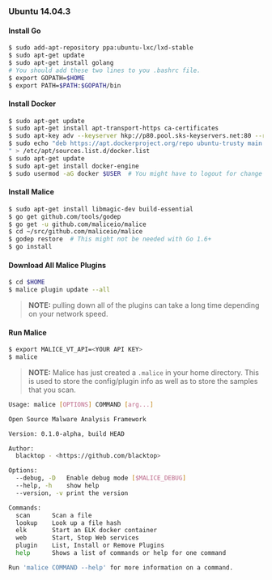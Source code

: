 ### Ubuntu 14.04.3

#### Install Go
```bash
$ sudo add-apt-repository ppa:ubuntu-lxc/lxd-stable
$ sudo apt-get update
$ sudo apt-get install golang
# You should add these two lines to you .bashrc file.
$ export GOPATH=$HOME  
$ export PATH=$PATH:$GOPATH/bin
```
#### Install Docker
```bash
$ sudo apt-get update
$ sudo apt-get install apt-transport-https ca-certificates
$ sudo apt-key adv --keyserver hkp://p80.pool.sks-keyservers.net:80 --recv-keys 58118E89F3A912897C070ADBF76221572C52609D
$ sudo echo "deb https://apt.dockerproject.org/repo ubuntu-trusty main
" > /etc/apt/sources.list.d/docker.list
$ sudo apt-get update
$ sudo apt-get install docker-engine
$ sudo usermod -aG docker $USER  # You might have to logout for change to take effect
```
#### Install Malice
```bash
$ sudo apt-get install libmagic-dev build-essential
$ go get github.com/tools/godep
$ go get -u github.com/maliceio/malice
$ cd ~/src/github.com/maliceio/malice
$ godep restore  # This might not be needed with Go 1.6+
$ go install
```
#### Download All Malice Plugins
```bash
$ cd $HOME
$ malice plugin update --all
```
> **NOTE:** pulling down all of the plugins can take a long time depending on your network speed.

#### Run Malice
```bash
$ export MALICE_VT_API=<YOUR API KEY>
$ malice
```
> **NOTE:** Malice has just created a `.malice` in your home directory.  This is used to store the config/plugin info as well as to store the samples that you scan.

```bash
Usage: malice [OPTIONS] COMMAND [arg...]

Open Source Malware Analysis Framework

Version: 0.1.0-alpha, build HEAD

Author:
  blacktop - <https://github.com/blacktop>

Options:
  --debug, -D	Enable debug mode [$MALICE_DEBUG]
  --help, -h	show help
  --version, -v	print the version

Commands:
  scan		Scan a file
  lookup	Look up a file hash
  elk		Start an ELK docker container
  web		Start, Stop Web services
  plugin	List, Install or Remove Plugins
  help		Shows a list of commands or help for one command

Run 'malice COMMAND --help' for more information on a command.
```

